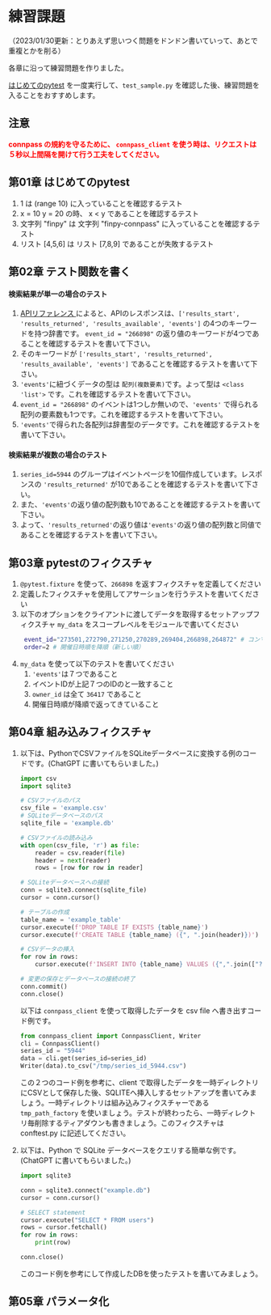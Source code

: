 # 練習課題

（2023/01/30更新：とりあえず思いつく問題をドンドン書いていって、あとで重複とかを削る）

各章に沿って練習問題を作りました。

[はじめてのpytest](./hello-world.ipynb) を一度実行して、`test_sample.py` を確認した後、練習問題を入ることをおすすめします。

## 注意

<font color="red"><strong>connpass の規約を守るために、 `connpass_client` を使う時は、リクエストは５秒以上間隔を開けて行う工夫をしてください。</strong></font>

## 第01章 はじめてのpytest
1. 1 は (range 10) に入っていることを確認するテスト
1. x = 10 y = 20 の時、 x < y であることを確認するテスト
1. 文字列 "finpy" は 文字列 "finpy-connpass" に入っていることを確認するテスト
1. リスト [4,5,6] は リスト [7,8,9] であることが失敗するテスト

## 第02章 テスト関数を書く
#### 検索結果が単一の場合のテスト
1. [APIリファレンス ](https://connpass.com/about/api/) によると、APIのレスポンスは、`['results_start', 'results_returned', 'results_available', 'events']` の4つのキーワードを持つ辞書です。 `event_id = "266898"` の返り値のキーワードが4つであることを確認するテストを書いて下さい。
1. そのキーワードが `['results_start', 'results_returned', 'results_available', 'events']` であることを確認するテストを書いて下さい。
1. `'events'`に紐づくデータの型は `配列(複数要素)`です。よって型は `<class 'list'>` です。これを確認するテストを書いて下さい。
1. `event_id = "266898"` のイベントは1つしか無いので、`'events'` で得られる配列の要素数も1つです。これを確認するテストを書いて下さい。
1. `'events'`で得られた各配列は辞書型のデータです。これを確認するテストを書いて下さい。

#### 検索結果が複数の場合のテスト
1. `series_id=5944` のグループはイベントページを10個作成しています。レスポンスの `'results_returned'` が10であることを確認するテストを書いて下さい。
1. また、`'events'`の返り値の配列数も10であることを確認するテストを書いて下さい。
1. よって、`'results_returned'`の返り値は`'events'`の返り値の配列数と同値であることを確認するテストを書いて下さい。


## 第03章 pytestのフィクスチャ
1. `@pytest.fixture` を使って、`266898` を返すフィクスチャを定義してください
1. 定義したフィクスチャを使用してアサーションを行うテストを書いてください
1. 以下のオプションをクライアントに渡してデータを取得するセットアップフィクスチャ `my_data` をスコープレベルをモジュールで書いてください
    ```bash
     event_id="273501,272790,271250,270289,269404,266898,264872" # コンマ区切りのID文字列を渡すと複数イベントを取得可
     order=2 # 開催日時順を降順（新しい順）
    ```
1.  `my_data` を使って以下のテストを書いてください
    1. `'events'`は７つであること
    1. イベントIDが上記７つのIDのと一致すること
    1. `owner_id` は全て `36417` であること
    1. 開催日時順が降順で返ってきていること


## 第04章 組み込みフィクスチャ

1. 以下は、PythonでCSVファイルをSQLiteデータベースに変換する例のコードです。(ChatGPT に書いてもらいました。)
    ```python 
    import csv
    import sqlite3

    # CSVファイルのパス
    csv_file = 'example.csv'
    # SQLiteデータベースのパス
    sqlite_file = 'example.db'

    # CSVファイルの読み込み
    with open(csv_file, 'r') as file:
        reader = csv.reader(file)
        header = next(reader)
        rows = [row for row in reader]

    # SQLiteデータベースへの接続
    conn = sqlite3.connect(sqlite_file)
    cursor = conn.cursor()

    # テーブルの作成
    table_name = 'example_table'
    cursor.execute(f'DROP TABLE IF EXISTS {table_name}')
    cursor.execute(f'CREATE TABLE {table_name} ({", ".join(header)})')

    # CSVデータの挿入
    for row in rows:
        cursor.execute(f'INSERT INTO {table_name} VALUES ({",".join(["?" for i in range(len(header))])})', row)

    # 変更の保存とデータベースの接続の終了
    conn.commit()
    conn.close()

    ```
    以下は `connpass_client` を使って取得したデータを csv file へ書き出すコード例です。

    ```python
    from connpass_client import ConnpassClient, Writer
    cli = ConnpassClient()
    series_id = "5944"
    data = cli.get(series_id=series_id)
    Writer(data).to_csv("/tmp/series_id_5944.csv")
    ```
    この２つのコード例を参考に、client で取得したデータを一時ディレクトリにCSVとして保存した後、SQLITEへ挿入しするセットアップを書いてみましょう。一時ディレクトリは組み込みフィクスチャーである `tmp_path_factory` を使いましょう。テストが終わったら、一時ディレクトリ毎削除するティアダウンも書きましょう。このフィクスチャは conftest.py に記述してください。
1. 以下は、Python で SQLite データベースをクエリする簡単な例です。(ChatGPT に書いてもらいました。)
    ```python
    import sqlite3

    conn = sqlite3.connect("example.db")
    cursor = conn.cursor()

    # SELECT statement
    cursor.execute("SELECT * FROM users")
    rows = cursor.fetchall()
    for row in rows:
        print(row)

    conn.close()

    ```
    このコード例を参考にして作成したDBを使ったテストを書いてみましょう。


## 第05章 パラメータ化



